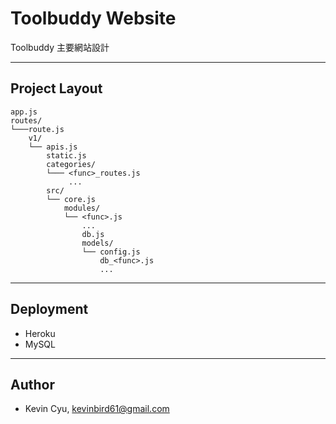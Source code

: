 # Toolbuddy Website

Toolbuddy 主要網站設計

--- 

## Project Layout

```
app.js
routes/
└───route.js
    v1/
    └── apis.js
        static.js
        categories/
        └─── <func>_routes.js
             ...
        src/
        └── core.js
            modules/
            └── <func>.js
                ... 
                db.js
                models/
                └── config.js
                    db_<func>.js
                    ...
```

--- 

## Deployment

* Heroku 
* MySQL

--- 
## Author 

* Kevin Cyu, kevinbird61@gmail.com
